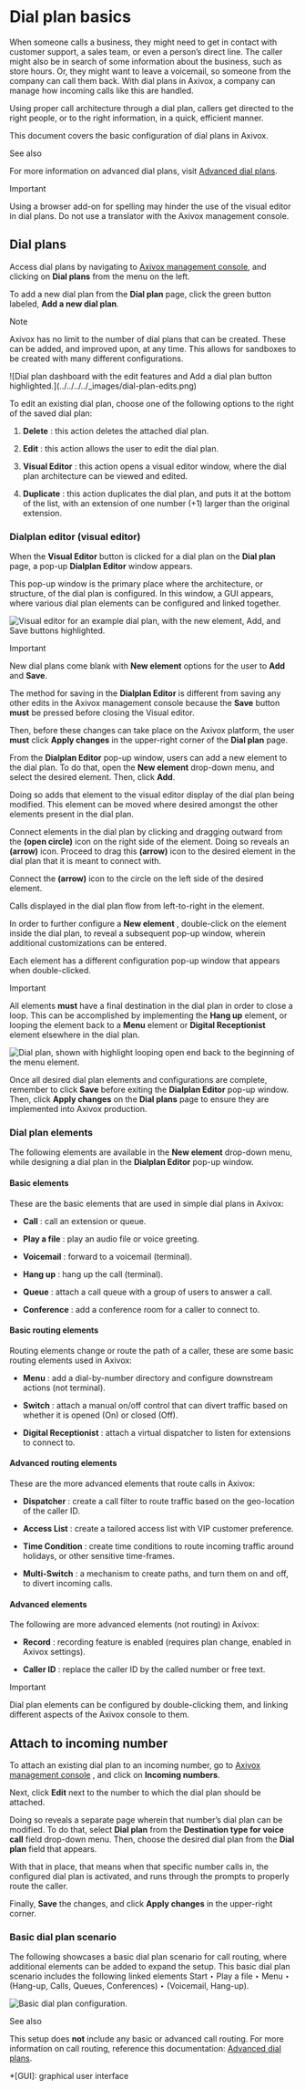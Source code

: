 # Dial plan basics

When someone calls a business, they might need to get in contact with customer
support, a sales team, or even a person’s direct line. The caller might also
be in search of some information about the business, such as store hours. Or,
they might want to leave a voicemail, so someone from the company can call
them back. With dial plans in Axivox, a company can manage how incoming calls
like this are handled.

Using proper call architecture through a dial plan, callers get directed to
the right people, or to the right information, in a quick, efficient manner.

This document covers the basic configuration of dial plans in Axivox.

<div class="alert alert-secondary">
<p class="alert-title">
See also</p><p>For more information on advanced dial plans, visit <a href="dial_plan_advanced">Advanced dial plans</a>.</p>
</div> <div class="alert alert-warning">
<p class="alert-title">
Important</p><p>Using a browser add-on for spelling may hinder the use of the visual editor in dial plans. Do not
use a translator with the Axivox management console.</p>
</div>

## Dial plans

Access dial plans by navigating to [Axivox management
console](https://manage.axivox.com), and clicking on **Dial plans** from the
menu on the left.

To add a new dial plan from the **Dial plan** page, click the green button
labeled, **Add a new dial plan**.

<div class="alert alert-primary">
<p class="alert-title">
Note</p><p>Axivox has no limit to the number of dial plans that can be created. These can be added, and
improved upon, at any time. This allows for sandboxes to be created with many different
configurations.</p>
</div> ![Dial plan dashboard with the edit features and Add a
dial plan button highlighted.](../../../../_images/dial-plan-edits.png)

To edit an existing dial plan, choose one of the following options to the
right of the saved dial plan:

  1. **Delete** : this action deletes the attached dial plan.

  2. **Edit** : this action allows the user to edit the dial plan.

  3. **Visual Editor** : this action opens a visual editor window, where the dial plan architecture can be viewed and edited.

  4. **Duplicate** : this action duplicates the dial plan, and puts it at the bottom of the list, with an extension of one number (+1) larger than the original extension.

### Dialplan editor (visual editor)

When the **Visual Editor** button is clicked for a dial plan on the **Dial
plan** page, a pop-up **Dialplan Editor** window appears.

This pop-up window is the primary place where the architecture, or structure,
of the dial plan is configured. In this window, a GUI appears, where various
dial plan elements can be configured and linked together.

![Visual editor for an example dial plan, with the new element, Add, and Save
buttons highlighted.](../../../../_images/dial-plan-visual.png)
<div class="alert alert-warning">
<p class="alert-title">
Important</p><p>New dial plans come blank with <b>New element</b> options for the user to <b>Add</b>
and <b>Save</b>.</p>
<p>The method for saving in the <b>Dialplan Editor</b> is different from saving any other edits
in the Axivox management console because the <b>Save</b> button <b>must</b> be pressed before
closing the Visual editor.</p>
<p>Then, before these changes can take place on the Axivox platform, the user <b>must</b> click
<b>Apply changes</b> in the upper-right corner of the <b>Dial plan</b> page.</p>
</div>

From the **Dialplan Editor** pop-up window, users can add a new element to the
dial plan. To do that, open the **New element** drop-down menu, and select the
desired element. Then, click **Add**.

Doing so adds that element to the visual editor display of the dial plan being
modified. This element can be moved where desired amongst the other elements
present in the dial plan.

Connect elements in the dial plan by clicking and dragging outward from the
**(open circle)** icon on the right side of the element. Doing so reveals an
**(arrow)** icon. Proceed to drag this **(arrow)** icon to the desired element
in the dial plan that it is meant to connect with.

Connect the **(arrow)** icon to the circle on the left side of the desired
element.

Calls displayed in the dial plan flow from left-to-right in the element.

In order to further configure a **New element** , double-click on the element
inside the dial plan, to reveal a subsequent pop-up window, wherein additional
customizations can be entered.

Each element has a different configuration pop-up window that appears when
double-clicked.

<div class="alert alert-warning">
<p class="alert-title">
Important</p><p>All elements <b>must</b> have a final destination in the dial plan in order to close a loop. This
can be accomplished by implementing the <b>Hang up</b> element, or looping the element back
to a <b>Menu</b> element or <b>Digital Receptionist</b> element elsewhere in the dial
plan.</p>
<img alt="Dial plan, shown with highlight looping open end back to the beginning of the menu element." class="align-center" src="../../../../_images/loop-back.png"/>
</div>

Once all desired dial plan elements and configurations are complete, remember
to click **Save** before exiting the **Dialplan Editor** pop-up window. Then,
click **Apply changes** on the **Dial plans** page to ensure they are
implemented into Axivox production.

### Dial plan elements

The following elements are available in the **New element** drop-down menu,
while designing a dial plan in the **Dialplan Editor** pop-up window.

#### Basic elements

These are the basic elements that are used in simple dial plans in Axivox:

  * **Call** : call an extension or queue.

  * **Play a file** : play an audio file or voice greeting.

  * **Voicemail** : forward to a voicemail (terminal).

  * **Hang up** : hang up the call (terminal).

  * **Queue** : attach a call queue with a group of users to answer a call.

  * **Conference** : add a conference room for a caller to connect to.

#### Basic routing elements

Routing elements change or route the path of a caller, these are some basic
routing elements used in Axivox:

  * **Menu** : add a dial-by-number directory and configure downstream actions (not terminal).

  * **Switch** : attach a manual on/off control that can divert traffic based on whether it is opened (On) or closed (Off).

  * **Digital Receptionist** : attach a virtual dispatcher to listen for extensions to connect to.

#### Advanced routing elements

These are the more advanced elements that route calls in Axivox:

  * **Dispatcher** : create a call filter to route traffic based on the geo-location of the caller ID.

  * **Access List** : create a tailored access list with VIP customer preference.

  * **Time Condition** : create time conditions to route incoming traffic around holidays, or other sensitive time-frames.

  * **Multi-Switch** : a mechanism to create paths, and turn them on and off, to divert incoming calls.

#### Advanced elements

The following are more advanced elements (not routing) in Axivox:

  * **Record** : recording feature is enabled (requires plan change, enabled in Axivox settings).

  * **Caller ID** : replace the caller ID by the called number or free text.

<div class="alert alert-warning">
<p class="alert-title">
Important</p><p>Dial plan elements can be configured by double-clicking them, and linking different aspects of
the Axivox console to them.</p>
</div>

## Attach to incoming number

To attach an existing dial plan to an incoming number, go to [Axivox
management console](https://manage.axivox.com) , and click on **Incoming
numbers**.

Next, click **Edit** next to the number to which the dial plan should be
attached.

Doing so reveals a separate page wherein that number’s dial plan can be
modified. To do that, select **Dial plan** from the **Destination type for
voice call** field drop-down menu. Then, choose the desired dial plan from the
**Dial plan** field that appears.

With that in place, that means when that specific number calls in, the
configured dial plan is activated, and runs through the prompts to properly
route the caller.

Finally, **Save** the changes, and click **Apply changes** in the upper-right
corner.

### Basic dial plan scenario

The following showcases a basic dial plan scenario for call routing, where
additional elements can be added to expand the setup. This basic dial plan
scenario includes the following linked elements Start ‣ Play a file ‣ Menu ‣
(Hang-up, Calls, Queues, Conferences) ‣ (Voicemail, Hang-up).

![Basic dial plan configuration.](../../../../_images/basic-scenario.png)
<div class="alert alert-secondary">
<p class="alert-title">
See also</p><p>This setup does <b>not</b> include any basic or advanced call routing. For more information on call
routing, reference this documentation: <a href="dial_plan_advanced">Advanced dial plans</a>.</p>
</div>

  *[GUI]: graphical user interface


